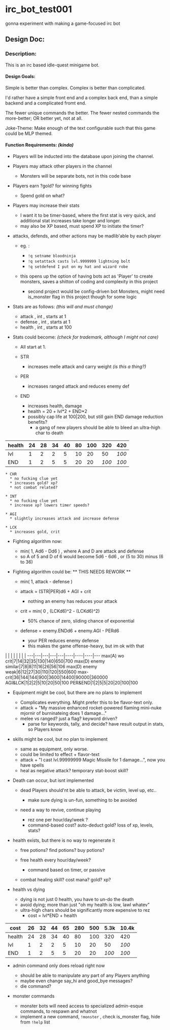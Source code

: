 # irc_bot_test001
gonna experiment with making a game-focused irc bot


## Design Doc: 

### Description:

This is an irc based idle-quest minigame bot. 

#### Design Goals:

Simple is better than complex. Complex is better than complicated.

I'd rather have a simple front end and a complex back end, than a simple backend and a complicated fromt end. 

The fewer unique commands the better. The fewer nested commands the more-better; OR better yet, not at all.  

Joke-Theme: Make enough of the text configurable such that this game could be MLP themed. 

#### Function Requirements:  *(kinda)*


  * Players will be inducted into the database upon joining the channel.
  * Players may attack other players in the channel
    * Monsters will be separate bots, not in this code base

  * Players earn ?gold? for winning fights
    * Spend gold on what?

  * Players may increase their stats 
    * I want it to be timer-based, where the first stat is very quick, and additional stat increases take longer and longer. 
    * may also be XP based, must spend XP to initiate the timer?

  * attacks, defends, and other actions may be madlib'able by each player
    * eg. : 
      * `!q setname bloodninja`
      * `!q setattack casts lvl.9999999 lightning bolt`
      * `!q setdefend I put on my hat and wizard robe`

    * this opens up the option of having bots act as 'Player' to create monsters, saves a shitton of coding and complexity in this project
      * second project would be config-driven bot Monsters, might need is_monster flag in this project though for some logic

  * Stats are as follows:   *(this will and must change)*
    * attack , int , starts at 1
    * defense , int , starts at 1
    * health , int , starts at 100

  * Stats could become:  *(check for trademark, although I might not care)*
    * All start at 1.
    * STR
      * increases melle attack and carry weight  *(is this a thing?)*

    * PER
      * increases ranged attack and reduces enemy def

    * END
      * increases health, damage
      * health = 20 + lvl\*2 + END\*2
      * possibly cap life at 100|200, but still gain END damage reduction benefits?
        * a gang of new players should be able to bleed an ultra-high char to death

health|24 |28 |34 |40 |80 |100 |320 |420
---|---|---|---|---|---|---|---|---
lvl|1  |2  |2  |5  |10 |20 |50 |*100*
END|1 |2 |5 |5 |20 |20 |*100* |*100*

    * CHR
      * no fucking clue yet
      * increases gold? xp? 
      * not combat related? 

    * INT
      * no fucking clue yet
      * increase xp? lowers timer speeds?

    * AGI
      * slightly increases attack and increase defense

    * LCK
      * increases gold, crit

  * Fighting algorithm now:
    * min( 1, Ad6 - Dd6 ) , where A and D are attack and defense
    * so A of 5 and D of 6 would become  5d6 - 6d6  , or  (5 to 30)  minus (6 to 36)

  * Fighting algorithm could be:   ** THIS NEEDS REWORK **
    * min( 1, attack - defense )
    * attack =  (STR|PER)d6 + AGI + crit
      * nothing an enemy has reduces your attack

    * crit = min( 0 , (LCKd6)^2 - (LCKd6)^2)
      * 50% chance of zero, sliding chance of exponential

    * defense = enemy.ENDd6 + enemy.AGI - PERd6
      * your PER reduces enemy defense
      * this makes the game offense-heavy, but im ok with that


 | | | | | | | | 
---|---|---|---|---|----|----|----|---
max(A) wo crit|7|14|32|35|130|140|650|700
max(D) enemy similar|7|8|8|11|16|26|56|106
max(D) enemy weak|6|12|27|30|110|120|550|600
max-crit|36|144|144|900|3600|14400|90000|360000
AGI&LCK|1|2|2|5|10|20|50|100
PER&END|1|2|5|5|20|20|100|100


  * Equipment might be cool, but there are no plans to implement
    * Complicates everything. Might prefer this to be flavor-text only.
    * attack + "My massive enhanced rocket-powered flaming mini-nuke mjornir of burninateing does 1 damage..."
    * melee vs ranged? just a flag? keyword driven?
      * parse for keywords, tally, and decide? have result output in stats, so Players know

  * skills might be cool, but no plan to implement
    * same as equipment, only worse.
    * could be limited to effect + flavor-text
    * attack + "I cast lvl.99999999 Magic Missile for 1 damage...", now you have spells
    * heal as negative attack? temporary stat-boost skill? 

  * Death can occur, but isnt implemented
    * dead Players should'nt be able to attack, be victim, level up, etc..
      * make sure dying is un-fun, something to be avoided

    * need a way to revive, continue playing
      * rez one per hour/day/week ?
      * command-based cost? auto-deduct gold? loss of xp, levels, stats?

  * health exists, but there is no way to regenerate it
    * free potions? find potions? buy potions?
    * free health every hour/day/week?
      * command based on timer, or passive

    * combat healing skill? cost mana? gold? xp?  

  * health vs dying
    * dying is not just 0 health, you have to un-do the death
    * avoid dying; more than just "oh my health is low, lawl whatev"
    * ultra-high chars should be significantly more expensive to rez
      * cost = lvl*END + health  


   cost|26 |32 |44 |65 |280|500|5.3k|10.4k
    ---|---|---|---|---|---|---|----|---
 health|24 |28 |34 |40 |80 |100|320 |420
    lvl|1  |2  |2  |5  |10 |20 |50  |*100*
    END|1  |2  |5  |5  |20 |20 |*100*|*100*

  * admin command only does reload right now
    * should be able to manipulate any part of any Players anything
    * maybe even change say_hi and good_bye messages?
    * die command? 

  * monster commands
    * monster bots will need access to specialized admin-esque commands, to respawn and whatnot
    * implement a new command, `!monster` , check is_monster flag, hide from `!help` list



